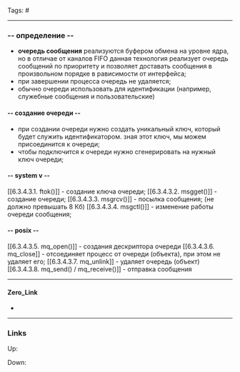 Tags: #
***
### -- определение --
- **очередь сообщения** реализуются буфером обмена на уровне ядра, но в отличае от каналов FIFO данная технология реализует очередь сообщений по приоритету и позволяет доставать сообщения в произвольном порядке в рависимости от интерфейса;
- при завершении процесса очередь не удаляется;
- обычно очереди использовать для идентификации (например, служебные сообщения и пользовательские)

#### -- создание очереди --
- при создании очереди нужно создать уникальный ключ, который будет служить идентификатором. зная этот ключ, мы можем присоединится к очереди;
- чтобы подключится к очереди нужно сгенерировать на нужный ключ очереди;

#### -- system v --
[[6.3.4.3.1. ftok()]] - создание ключа очереди;
[[6.3.4.3.2. msgget()]] - создание очереди;
[[6.3.4.3.3. msgrcv()]] - посылка сообщения; (не должно превышать 8 Кб)
[[6.3.4.3.4. msgctl()]] -  изменение работы очереди сообщения;

#### -- posix --
[[6.3.4.3.5. mq_open()]] - создания дескриптора очереди
[[6.3.4.3.6. mq_close]] - отсоединяет процесс от очереди (объекта), при этом не удаляет его;
[[6.3.4.3.7. mq_unlink]] - удаляет очередь (объект)
[[6.3.4.3.8. mq_send() / mq_receive()]] - отправка сообщения

***
#### Zero_Link
- 
***
### Links
Up:

Down:


